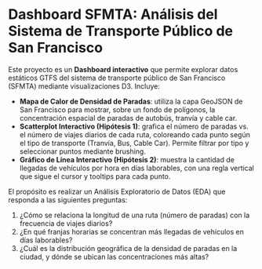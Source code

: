 # Dashboard SFMTA: Análisis del Sistema de Transporte Público de San Francisco

Este proyecto es un **Dashboard interactivo** que permite explorar datos estáticos GTFS del sistema de transporte público de San Francisco (SFMTA) mediante visualizaciones D3. Incluye:

- **Mapa de Calor de Densidad de Paradas**: utiliza la capa GeoJSON de San Francisco para mostrar, sobre un fondo de polígonos, la concentración espacial de paradas de autobús, tranvía y cable car.
- **Scatterplot Interactivo (Hipótesis 1)**: grafica el número de paradas vs. el número de viajes diarios de cada ruta, coloreando cada punto según el tipo de transporte (Tranvía, Bus, Cable Car). Permite filtrar por tipo y seleccionar puntos mediante brushing.
- **Gráfico de Línea Interactivo (Hipótesis 2)**: muestra la cantidad de llegadas de vehículos por hora en días laborables, con una regla vertical que sigue el cursor y tooltips para cada punto.

El propósito es realizar un Análisis Exploratorio de Datos (EDA) que responda a las siguientes preguntas:

1. ¿Cómo se relaciona la longitud de una ruta (número de paradas) con la frecuencia de viajes diarios?  
2. ¿En qué franjas horarias se concentran más llegadas de vehículos en días laborables?  
3. ¿Cuál es la distribución geográfica de la densidad de paradas en la ciudad, y dónde se ubican las concentraciones más altas?


